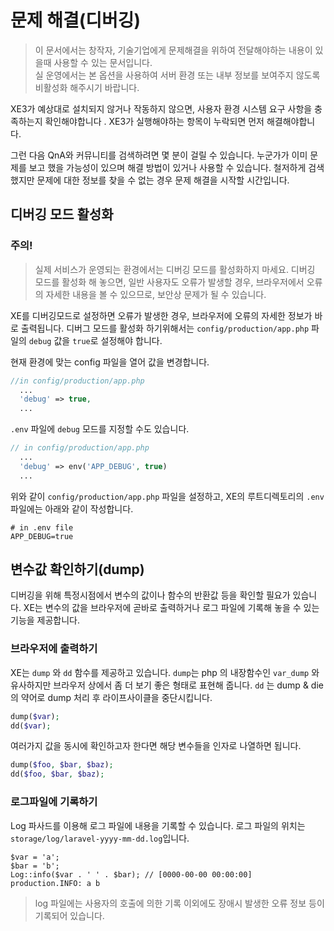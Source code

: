 # 문제 해결\(디버깅\)


>이 문서에서는 창작자, 기술기업에게 문제해결을 위하여 전달해야하는 내용이 있을때 사용할 수 있는 문서입니다.  
>실 운영에서는 본 옵션을 사용하여 서버 환경 또는 내부 정보를 보여주지 않도록 비활성화 해주시기 바랍니다.


XE3가 예상대로 설치되지 않거나 작동하지 않으면, 사용자 환경 시스템 요구 사항을 충족하는지 확인해야합니다 . XE3가 실행해야하는 항목이 누락되면 먼저 해결해야합니다.

그런 다음 QnA와 커뮤니티를 검색하려면 몇 분이 걸릴 수 있습니다. 누군가가 이미 문제를 보고 했을 가능성이 있으며 해결 방법이 있거나 사용할 수 있습니다. 철저하게 검색했지만 문제에 대한 정보를 찾을 수 없는 경우 문제 해결을 시작할 시간입니다.



## 디버깅 모드 활성화

### 주의!  
  
>실제 서비스가 운영되는 환경에서는 디버깅 모드를 활성화하지 마세요. 디버깅 모드를 활성화 해 놓으면, 일반 사용자도 오류가 발생할 경우, 브라우저에서 오류의 자세한 내용을 볼 수 있으므로, 보안상 문제가 될 수 있습니다.

XE를 디버깅모드로 설정하면 오류가 발생한 경우, 브라우저에 오류의 자세한 정보가 바로 출력됩니다. 디버그 모드를 활성화 하기위해서는 `config/production/app.php` 파일의 `debug` 값을 `true`로 설정해야 합니다.

현재 환경에 맞는 config 파일을 열어 값을 변경합니다.

```php
//in config/production/app.php
  ...
  'debug' => true,
  ...
```

`.env` 파일에 `debug` 모드를 지정할 수도 있습니다.

```php
// in config/production/app.php
  ...
  'debug' => env('APP_DEBUG', true)
  ...
```

위와 같이 `config/production/app.php` 파일을 설정하고, XE의 루트디렉토리의 `.env` 파일에는 아래와 같이 작성합니다.

```text
# in .env file
APP_DEBUG=true
```

## 변수값 확인하기\(dump\)

디버깅을 위해 특정시점에서 변수의 값이나 함수의 반환값 등을 확인할 필요가 있습니다. XE는 변수의 값을 브라우저에 곧바로 출력하거나 로그 파일에 기록해 놓을 수 있는 기능을 제공합니다.

### 브라우저에 출력하기

XE는 `dump` 와 `dd` 함수를 제공하고 있습니다. `dump`는 php 의 내장함수인 `var_dump` 와 유사하지만 브라우저 상에서 좀 더 보기 좋은 형태로 표현해 줍니다. `dd` 는 dump & die 의 약어로 dump 처리 후 라이프사이클을 중단시킵니다.

```php
dump($var);
dd($var);
```

여러가지 값을 동시에 확인하고자 한다면 해당 변수들을 인자로 나열하면 됩니다.

```php
dump($foo, $bar, $baz);
dd($foo, $bar, $baz);
```

### 로그파일에 기록하기

Log 파사드를 이용해 로그 파일에 내용을 기록할 수 있습니다. 로그 파일의 위치는 `storage/log/laravel-yyyy-mm-dd.log`입니다.

```text
$var = 'a';
$bar = 'b';
Log::info($var . ' ' . $bar); // [0000-00-00 00:00:00] production.INFO: a b
```

> log 파일에는 사용자의 호출에 의한 기록 이외에도 장애시 발생한 오류 정보 등이 기록되어 있습니다.

